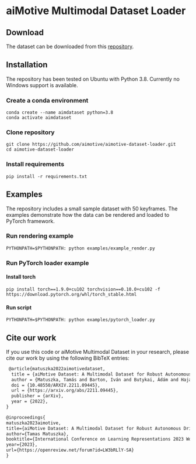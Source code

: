# aiMotive Multimodal Dataset Loader

## Download
The dataset can be downloaded from this [repository](https://github.com/aimotive/aimotive_dataset).

## Installation
The repository has been tested on Ubuntu with Python 3.8. Currently no Windows support is available.
### Create a conda environment
```
conda create --name aimdataset python=3.8
conda activate aimdataset
```

### Clone repository
```
git clone https://github.com/aimotive/aimotive-dataset-loader.git
cd aimotive-dataset-loader
```

### Install requirements
```
pip install -r requirements.txt
```

## Examples
The repository includes a small sample dataset with 50 keyframes. The examples demonstrate how the data can be rendered
and loaded to PyTorch framework.

### Run rendering example
```
PYTHONPATH=$PYTHONPATH: python examples/example_render.py
```

### Run PyTorch loader example
#### Install torch
```
pip install torch==1.9.0+cu102 torchvision==0.10.0+cu102 -f https://download.pytorch.org/whl/torch_stable.html
```

#### Run script
```
PYTHONPATH=$PYTHONPATH: python examples/pytorch_loader.py
```

## Cite our work
If you use this code or aiMotive Multimodal Dataset in your research, please cite our work by using the following BibTeX entries:

```latex
 @article{matuszka2022aimotivedataset,
  title = {aiMotive Dataset: A Multimodal Dataset for Robust Autonomous Driving with Long-Range Perception},
  author = {Matuszka, Tamás and Barton, Iván and Butykai, Ádám and Hajas, Péter and Kiss, Dávid and Kovács, Domonkos and Kunsági-Máté, Sándor and Lengyel, Péter and Németh, Gábor and Pető, Levente and Ribli, Dezső and Szeghy, Dávid and Vajna, Szabolcs and Varga, Bálint},
  doi = {10.48550/ARXIV.2211.09445},
  url = {https://arxiv.org/abs/2211.09445},
  publisher = {arXiv},
  year = {2022},
}

@inproceedings{
matuszka2023aimotive,
title={aiMotive Dataset: A Multimodal Dataset for Robust Autonomous Driving with Long-Range Perception},
author={Tamas Matuszka},
booktitle={International Conference on Learning Representations 2023 Workshop on Scene Representations for Autonomous Driving},
year={2023},
url={https://openreview.net/forum?id=LW3bRLlY-SA}
}
```
